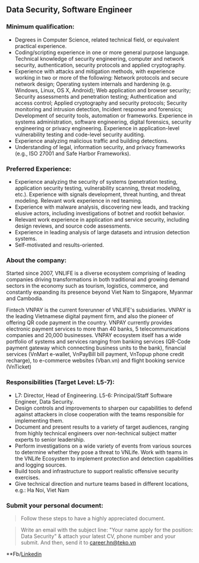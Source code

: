 ## Data Security, Software Engineer

### Minimum qualification:
- Degrees in Computer Science, related technical field, or equivalent practical experience.
- Coding/scripting experience in one or more general purpose language. Technical knowledge of security engineering, computer and network security, authentication, security protocols and applied cryptography.
- Experience with attacks and mitigation methods, with experience working in two or more of the following: Network protocols and secure network design; Operating system internals and hardening (e.g. Windows, Linux, OS X, Android); Web application and browser security; Security assessments and penetration testing; Authentication and access control; Applied cryptography and security protocols; Security monitoring and intrusion detection, Incident response and forensics; Development of security tools, automation or frameworks. Experience in systems administration, software engineering, digital forensics, security engineering or privacy engineering. Experience in application-level vulnerability testing and code-level security auditing.
- Experience analyzing malicious traffic and building detections.
- Understanding of legal, information security, and privacy frameworks (e.g., ISO 27001 and Safe Harbor Frameworks).

### Preferred Experience:
- Experience analyzing the security of systems (penetration testing, application security testing, vulnerability scanning, threat modeling, etc.). Experience with signals development, threat hunting, and threat modeling. Relevant work experience in red teaming.
- Experience with malware analysis, discovering new leads, and tracking elusive actors, including investigations of botnet and rootkit behavior.
- Relevant work experience in application and service security, including design reviews, and source code assessments.
- Experience in leading analysis of large datasets and intrusion detection systems.
- Self-motivated and results-oriented.

### About the company:
Started since 2007, VNLIFE is a diverse ecosystem comprising of leading companies driving transformations in both traditional and growing demand sectors in the economy such as tourism, logistics, commerce, and constantly expanding its presence beyond Viet Nam to Singapore, Myanmar and Cambodia.

Fintech VNPAY is the current forerunner of VNLIFE's subsidiaries. VNPAY is the leading Vietnamese digital payment firm, and also the pioneer of offering QR code payment in the country. VNPAY currently provides electronic payment services to more than 40 banks, 5 telecommunications companies and 20,000 businesses. VNPAY ecosystem itself has a wide portfolio of systems and services ranging from banking services (QR-Code payment gateway which connecting business units to the bank), financial services (VnMart e-wallet, VnPayBill bill payment, VnTopup phone credit recharge), to e-commerce websites (Vban.vn) and flight booking service (VnTicket)

### Responsibilities (Target Level: L5-7):
- L7: Director, Head of Engineering. L5-6: Principal/Staff Software Engineer, Data Security.
- Design controls and improvements to sharpen our capabilities to defend against attackers in close cooperation with the teams responsible for implementing them.
- Document and present results to a variety of target audiences, ranging from highly technical engineers over non-technical subject matter experts to senior leadership.
- Perform investigations on a wide variety of events from various sources to determine whether they pose a threat to VNLife. Work with teams in the VNLife Ecosystem to implement protection and detection capabilities and logging sources.
- Build tools and infrastructure to support realistic offensive security exercises.
- Give technical direction and nurture teams based in different locations, e.g.: Ha Noi, Viet Nam
### Submit your personal document:
> Follow these steps to have a highly appreciated document.

> Write an email with the subject line: "Your name apply for the position: Data Security" & attach your latest CV, phone number and your submit. And then, send it to [career.hn@teko.vn](career.hn@teko.vn)

**Fb/[Linkedin](https://www.linkedin.com/in/hoaitrang13/)
